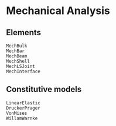
# Mechanical Analysis

## Elements

```@docs
MechBulk
MechBar
MechBeam
MechShell
MechLSJoint
MechInterface
```

## Constitutive models

```@docs
LinearElastic
DruckerPrager
VonMises
WillamWarnke
```
